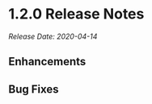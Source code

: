 [title]: # (1.2.0 Release)
[tags]: # (release notes)
[priority]: # (894)
# 1.2.0 Release Notes

*Release Date: 2020-04-14*

## Enhancements

## Bug Fixes
